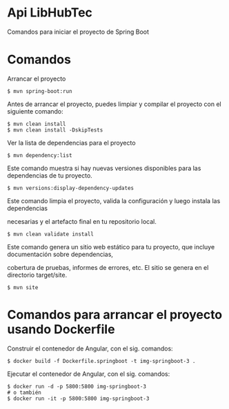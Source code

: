 # Api LibHubTec

Comandos para iniciar el proyecto de Spring Boot


# Comandos

Arrancar el proyecto

```shell
$ mvn spring-boot:run
```

Antes de arrancar el proyecto, puedes limpiar y compilar el proyecto con el siguiente comando:

```shell
$ mvn clean install
$ mvn clean install -DskipTests
```

Ver la lista de dependencias para el proyecto

```shell
$ mvn dependency:list
```

Este comando muestra si hay nuevas versiones disponibles para las dependencias de tu proyecto.

```shell
$ mvn versions:display-dependency-updates
```

Este comando limpia el proyecto, valida la configuración y luego instala las dependencias 

necesarias y el artefacto final en tu repositorio local.

```shell
$ mvn clean validate install
```

Este comando genera un sitio web estático para tu proyecto, que incluye documentación sobre dependencias, 

cobertura de pruebas, informes de errores, etc. El sitio se genera en el directorio target/site.


```shell
$ mvn site
```

# Comandos para arrancar el proyecto usando Dockerfile

Construir el contenedor de Angular, con el sig. comandos:

```shell
$ docker build -f Dockerfile.springboot -t img-springboot-3 .
```

Ejecutar el contenedor de Angular, con el sig. comandos:

```shell
$ docker run -d -p 5800:5800 img-springboot-3
# o también
$ docker run -it -p 5800:5800 img-springboot-3
```